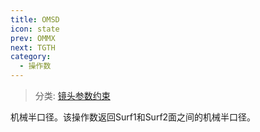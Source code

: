 ```yaml
---
title: OMSD
icon: state
prev: OMMX
next: TGTH
category:
  - 操作数
---
```


> 分类: [镜头参数约束](/hb/operands/130/871/  "Zemax 操作数 镜头参数约束")

机械半口径。该操作数返回Surf1和Surf2面之间的机械半口径。